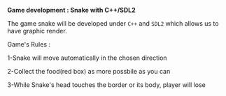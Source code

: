 **Game development : Snake with C++/SDL2**


The game snake will be developed under ```C++``` and ```SDL2``` which allows us to have graphic render.


Game's Rules :

1-Snake will move automatically in the chosen direction 

2-Collect the food(red box) as more possbile as you can 

3-While Snake's head touches the border or its body, player will lose 


